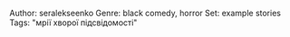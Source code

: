Author: seralekseenko
Genre: black comedy, horror
Set: example stories
Tags: "мрії хворої підсвідомості"

